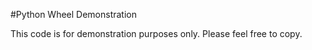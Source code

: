 #Python Wheel Demonstration

This code is for demonstration purposes only. Please feel free to copy.

